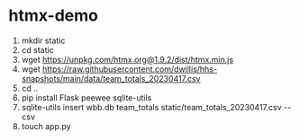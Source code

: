 # htmx-demo

1. mkdir static
2. cd static
3. wget https://unpkg.com/htmx.org@1.9.2/dist/htmx.min.js
4. wget https://raw.githubusercontent.com/dwillis/hhs-snapshots/main/data/team_totals_20230417.csv
5. cd ..
6. pip install Flask peewee sqlite-utils
7. sqlite-utils insert wbb.db team_totals static/team_totals_20230417.csv --csv
6. touch app.py